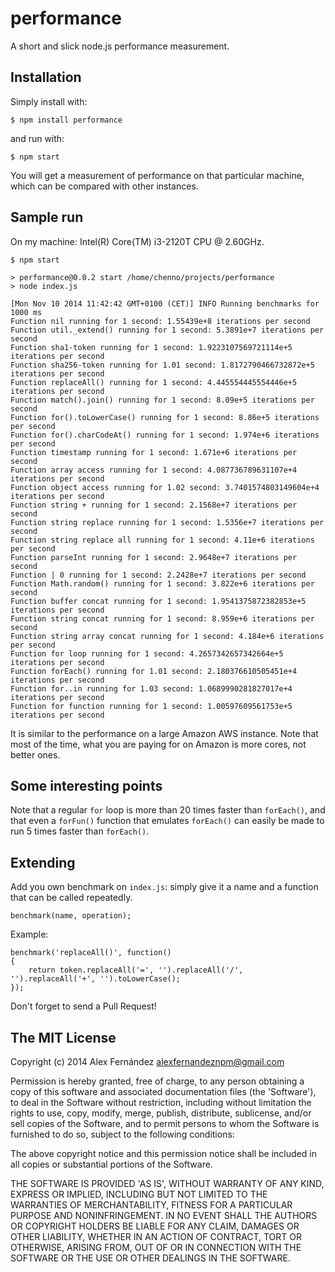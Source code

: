 # performance

A short and slick node.js performance measurement.

## Installation

Simply install with:

    $ npm install performance

and run with:

    $ npm start

You will get a measurement of performance on that particular machine,
which can be compared with other instances.

## Sample run

On my machine: Intel(R) Core(TM) i3-2120T CPU @ 2.60GHz.

```
$ npm start

> performance@0.0.2 start /home/chenno/projects/performance
> node index.js

[Mon Nov 10 2014 11:42:42 GMT+0100 (CET)] INFO Running benchmarks for 1000 ms
Function nil running for 1 second: 1.55439e+8 iterations per second
Function util._extend() running for 1 second: 5.3891e+7 iterations per second
Function sha1-token running for 1 second: 1.9223107569721114e+5 iterations per second
Function sha256-token running for 1.01 second: 1.8172790466732872e+5 iterations per second
Function replaceAll() running for 1 second: 4.445554445554446e+5 iterations per second
Function match().join() running for 1 second: 8.09e+5 iterations per second
Function for().toLowerCase() running for 1 second: 8.86e+5 iterations per second
Function for().charCodeAt() running for 1 second: 1.974e+6 iterations per second
Function timestamp running for 1 second: 1.671e+6 iterations per second
Function array access running for 1 second: 4.087736789631107e+4 iterations per second
Function object access running for 1.02 second: 3.7401574803149604e+4 iterations per second
Function string + running for 1 second: 2.1568e+7 iterations per second
Function string replace running for 1 second: 1.5356e+7 iterations per second
Function string replace all running for 1 second: 4.11e+6 iterations per second
Function parseInt running for 1 second: 2.9648e+7 iterations per second
Function | 0 running for 1 second: 2.2428e+7 iterations per second
Function Math.random() running for 1 second: 3.822e+6 iterations per second
Function buffer concat running for 1 second: 1.9541375872382853e+5 iterations per second
Function string concat running for 1 second: 8.959e+6 iterations per second
Function string array concat running for 1 second: 4.184e+6 iterations per second
Function for loop running for 1 second: 4.2657342657342664e+5 iterations per second
Function forEach() running for 1.01 second: 2.180376610505451e+4 iterations per second
Function for..in running for 1.03 second: 1.0689990281827017e+4 iterations per second
Function for function running for 1 second: 1.00597609561753e+5 iterations per second
```

It is similar to the performance on a large Amazon AWS instance. Note that most of the time,
what you are paying for on Amazon is more cores, not better ones.

## Some interesting points

Note that a regular `for` loop is more than 20 times faster than `forEach()`,
and that even a `forFun()` function that emulates `forEach()` can easily be made
to run 5 times faster than `forEach()`.

## Extending

Add you own benchmark on `index.js`: simply give it a name and a function
that can be called repeatedly.

    benchmark(name, operation);

Example:

    benchmark('replaceAll()', function()
    {
        return token.replaceAll('=', '').replaceAll('/', '').replaceAll('+', '').toLowerCase();
    });

Don't forget to send a Pull Request!

## The MIT License

Copyright (c) 2014 Alex Fernández <alexfernandeznpm@gmail.com>

Permission is hereby granted, free of charge, to any person obtaining a copy of this software and associated documentation files (the 'Software'), to deal in the Software without restriction, including without limitation the rights to use, copy, modify, merge, publish, distribute, sublicense, and/or sell copies of the Software, and to permit persons to whom the Software is furnished to do so, subject to the following conditions:

The above copyright notice and this permission notice shall be included in all copies or substantial portions of the Software.

THE SOFTWARE IS PROVIDED 'AS IS', WITHOUT WARRANTY OF ANY KIND, EXPRESS OR IMPLIED, INCLUDING BUT NOT LIMITED TO THE WARRANTIES OF MERCHANTABILITY, FITNESS FOR A PARTICULAR PURPOSE AND NONINFRINGEMENT. IN NO EVENT SHALL THE AUTHORS OR COPYRIGHT HOLDERS BE LIABLE FOR ANY CLAIM, DAMAGES OR OTHER LIABILITY, WHETHER IN AN ACTION OF CONTRACT, TORT OR OTHERWISE, ARISING FROM, OUT OF OR IN CONNECTION WITH THE SOFTWARE OR THE USE OR OTHER DEALINGS IN THE SOFTWARE.

